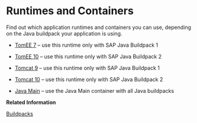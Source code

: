 <!-- loio83d241613dcd41c99ccc308ed0d26399 -->

# Runtimes and Containers

Find out which application runtimes and containers you can use, depending on the Java buildpack your application is using.



-   [TomEE 7](tomee-7-79c039a.md) – use this runtime only with SAP Java Buildpack 1

-   [TomEE 10](tomee-10-66e808e.md) – use this runtime only with SAP Java Buildpack 2

-   [Tomcat 9](tomcat-9-ddfc101.md) – use this runtime only with SAP Java Buildpack 1

-   [Tomcat 10](tomcat-10-97d0e34.md) – use this runtime only with SAP Java Buildpack 2

-   [Java Main](java-main-8a1786a.md) – use the Java Main container with all Java buildpacks


**Related Information**  


[Buildpacks](buildpacks-5e7fc02.md "")

